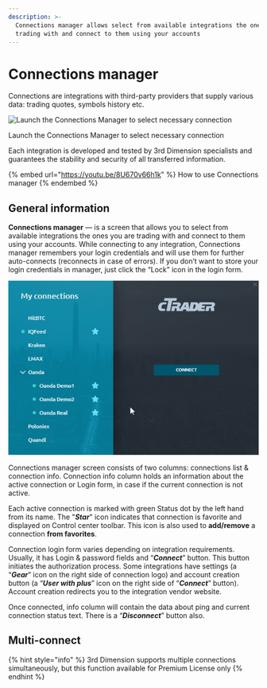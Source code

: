 ```yaml
---
description: >-
  Connections manager allows select from available integrations the ones you are
  trading with and connect to them using your accounts
---
```


# Connections manager

Connections are integrations with third-party providers that supply various data: trading quotes, symbols history etc.

![Launch the Connections Manager to select necessary connection](https://2549702640-files.gitbook.io/\~/files/v0/b/gitbook-legacy-files/o/assets%2F-LermsgEXLRaKzd0flYx%2F-Lj2CErFqYFhmN7Bz8yB%2F-Lj2CGxfdp9JdhH4yM2a%2FLaunch%20the%20Connections%20Manager%20to%20select%20necessary%20connection.PNG?alt=media\&token=c308a72e-355e-4465-8245-2500525b5c10)

Launch the Connections Manager to select necessary connection

Each integration is developed and tested by 3rd Dimension specialists and guarantees the stability and security of all transferred information.

{% embed url="https://youtu.be/8U670v66h1k" %}
How to use Connections manager
{% endembed %}

## General information <a href="#general-information" id="general-information"></a>

**Connections manager** — is a screen that allows you to select from available integrations the ones you are trading with and connect to them using your accounts. While connecting to any integration, Connections manager remembers your login credentials and will use them for further auto-connects (reconnects in case of errors). If you don’t want to store your login credentials in manager, just click the “Lock” icon in the login form.

![Connections manager screen with multiple accounts](../.gitbook/assets/multiple-accounts.gif)



Connections manager screen consists of two columns: connections list & connection info. Connection info column holds an information about the active connection or Login form, in case if the current connection is not active.

Each active connection is marked with green Status dot by the left hand from its name. The "_**Star**_" icon indicates that connection is favorite and displayed on Control center toolbar. This icon is also used to **add/remove** a connection **from favorites**.

Connection login form varies depending on integration requirements. Usually, it has Login & password fields and “_**Connect**_” button. This button initiates the authorization process. Some integrations have settings (a “_**Gear**_” icon on the right side of connection logo) and account creation button (a “_**User with plus**_” icon on the right side of “_**Connect**_” button). Account creation redirects you to the integration vendor website.

Once connected, info column will contain the data about ping and current connection status text. There is a “_**Disconnect**_” button also.

## Multi-connect <a href="#multi-connect" id="multi-connect"></a>

{% hint style="info" %}
3rd Dimension supports multiple connections simultaneously, but this function available for Premium License only
{% endhint %}
